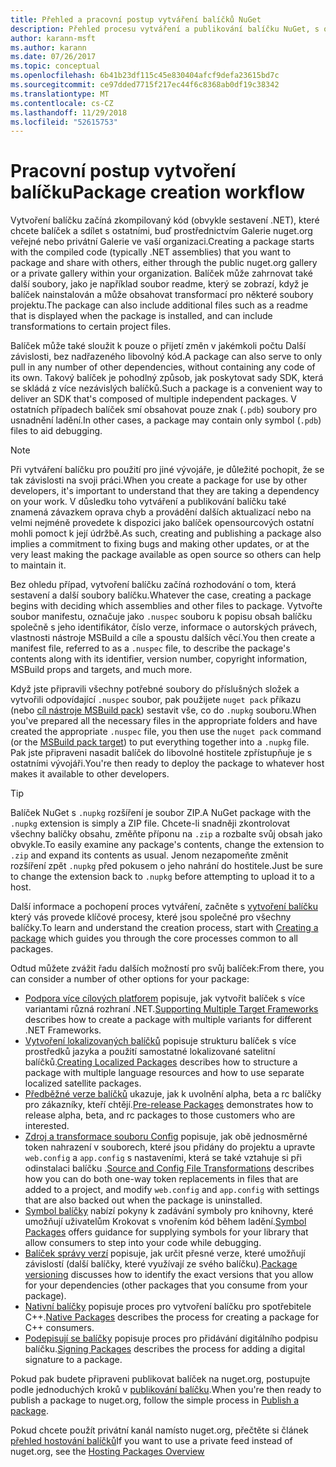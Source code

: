 ```yaml
---
title: Přehled a pracovní postup vytváření balíčků NuGet
description: Přehled procesu vytváření a publikování balíčku NuGet, s odkazy na další konkrétní části procesu.
author: karann-msft
ms.author: karann
ms.date: 07/26/2017
ms.topic: conceptual
ms.openlocfilehash: 6b41b23df115c45e830404afcf9defa23615bd7c
ms.sourcegitcommit: ce97dded7715f217ec44f6c8368ab0df19c38342
ms.translationtype: MT
ms.contentlocale: cs-CZ
ms.lasthandoff: 11/29/2018
ms.locfileid: "52615753"
---
```

# <a name="package-creation-workflow"></a><span data-ttu-id="eaabc-103">Pracovní postup vytvoření balíčku</span><span class="sxs-lookup"><span data-stu-id="eaabc-103">Package creation workflow</span></span>

<span data-ttu-id="eaabc-104">Vytvoření balíčku začíná zkompilovaný kód (obvykle sestavení .NET), které chcete balíček a sdílet s ostatními, buď prostřednictvím Galerie nuget.org veřejné nebo privátní Galerie ve vaší organizaci.</span><span class="sxs-lookup"><span data-stu-id="eaabc-104">Creating a package starts with the compiled code (typically .NET assemblies) that you want to package and share with others, either through the public nuget.org gallery or a private gallery within your organization.</span></span> <span data-ttu-id="eaabc-105">Balíček může zahrnovat také další soubory, jako je například soubor readme, který se zobrazí, když je balíček nainstalován a může obsahovat transformací pro některé soubory projektu.</span><span class="sxs-lookup"><span data-stu-id="eaabc-105">The package can also include additional files such as a readme that is displayed when the package is installed, and can include transformations to certain project files.</span></span>

<span data-ttu-id="eaabc-106">Balíček může také sloužit k pouze o přijetí změn v jakémkoli počtu Další závislosti, bez nadřazeného libovolný kód.</span><span class="sxs-lookup"><span data-stu-id="eaabc-106">A package can also serve to only pull in any number of other dependencies, without containing any code of its own.</span></span> <span data-ttu-id="eaabc-107">Takový balíček je pohodlný způsob, jak poskytovat sady SDK, která se skládá z více nezávislých balíčků.</span><span class="sxs-lookup"><span data-stu-id="eaabc-107">Such a package is a convenient way to deliver an SDK that's composed of multiple independent packages.</span></span> <span data-ttu-id="eaabc-108">V ostatních případech balíček smí obsahovat pouze znak (`.pdb`) soubory pro usnadnění ladění.</span><span class="sxs-lookup"><span data-stu-id="eaabc-108">In other cases, a package may contain only symbol (`.pdb`) files to aid debugging.</span></span>

> [!Note]
> <span data-ttu-id="eaabc-109">Při vytváření balíčku pro použití pro jiné vývojáře, je důležité pochopit, že se tak závislosti na svoji práci.</span><span class="sxs-lookup"><span data-stu-id="eaabc-109">When you create a package for use by other developers, it's important to understand that they are taking a dependency on your work.</span></span> <span data-ttu-id="eaabc-110">V důsledku toho vytváření a publikování balíčku také znamená závazkem oprava chyb a provádění dalších aktualizací nebo na velmi nejméně provedete k dispozici jako balíček opensourcových ostatní mohli pomoct k její údržbě.</span><span class="sxs-lookup"><span data-stu-id="eaabc-110">As such, creating and publishing a package also implies a commitment to fixing bugs and making other updates, or at the very least making the package available as open source so others can help to maintain it.</span></span>

<span data-ttu-id="eaabc-111">Bez ohledu případ, vytvoření balíčku začíná rozhodování o tom, která sestavení a další soubory balíčku.</span><span class="sxs-lookup"><span data-stu-id="eaabc-111">Whatever the case, creating a package begins with deciding which assemblies and other files to package.</span></span> <span data-ttu-id="eaabc-112">Vytvořte soubor manifestu, označuje jako `.nuspec` souboru k popisu obsah balíčku společně s jeho identifikátor, číslo verze, informace o autorských právech, vlastnosti nástroje MSBuild a cíle a spoustu dalších věcí.</span><span class="sxs-lookup"><span data-stu-id="eaabc-112">You then create a manifest file, referred to as a `.nuspec` file, to describe the package's contents along with its identifier, version number, copyright information, MSBuild props and targets, and much more.</span></span>

<span data-ttu-id="eaabc-113">Když jste připravili všechny potřebné soubory do příslušných složek a vytvořili odpovídající `.nuspec` soubor, pak použijete `nuget pack` příkazu (nebo [cíl nástroje MSBuild pack](../reference/msbuild-targets.md)) sestavit vše, co do `.nupkg` souboru.</span><span class="sxs-lookup"><span data-stu-id="eaabc-113">When you've prepared all the necessary files in the appropriate folders and have created the appropriate `.nuspec` file, you then use the `nuget pack` command (or the [MSBuild pack target](../reference/msbuild-targets.md)) to put everything together into a `.nupkg` file.</span></span> <span data-ttu-id="eaabc-114">Pak jste připraveni nasadit balíček do libovolné hostitele zpřístupňuje je s ostatními vývojáři.</span><span class="sxs-lookup"><span data-stu-id="eaabc-114">You're then ready to deploy the package to whatever host makes it available to other developers.</span></span>

> [!Tip]
> <span data-ttu-id="eaabc-115">Balíček NuGet s `.nupkg` rozšíření je soubor ZIP.</span><span class="sxs-lookup"><span data-stu-id="eaabc-115">A NuGet package with the `.nupkg` extension is simply a ZIP file.</span></span> <span data-ttu-id="eaabc-116">Chcete-li snadněji zkontrolovat všechny balíčky obsahu, změňte příponu na `.zip` a rozbalte svůj obsah jako obvykle.</span><span class="sxs-lookup"><span data-stu-id="eaabc-116">To easily examine any package's contents, change the extension to `.zip` and expand its contents as usual.</span></span> <span data-ttu-id="eaabc-117">Jenom nezapomeňte změnit rozšíření zpět `.nupkg` před pokusem o jeho nahrání do hostitele.</span><span class="sxs-lookup"><span data-stu-id="eaabc-117">Just be sure to change the extension back to `.nupkg` before attempting to upload it to a host.</span></span>

<span data-ttu-id="eaabc-118">Další informace a pochopení proces vytváření, začněte s [vytvoření balíčku](../create-packages/creating-a-package.md) který vás provede klíčové procesy, které jsou společné pro všechny balíčky.</span><span class="sxs-lookup"><span data-stu-id="eaabc-118">To learn and understand the creation process, start with [Creating a package](../create-packages/creating-a-package.md) which guides you through the core processes common to all packages.</span></span>

<span data-ttu-id="eaabc-119">Odtud můžete zvážit řadu dalších možností pro svůj balíček:</span><span class="sxs-lookup"><span data-stu-id="eaabc-119">From there, you can consider a number of other options for your package:</span></span>

- <span data-ttu-id="eaabc-120">[Podpora více cílových platforem](../create-packages/supporting-multiple-target-frameworks.md) popisuje, jak vytvořit balíček s více variantami různá rozhraní .NET.</span><span class="sxs-lookup"><span data-stu-id="eaabc-120">[Supporting Multiple Target Frameworks](../create-packages/supporting-multiple-target-frameworks.md) describes how to create a package with multiple variants for different .NET Frameworks.</span></span>
- <span data-ttu-id="eaabc-121">[Vytvoření lokalizovaných balíčků](../create-packages/creating-localized-packages.md) popisuje strukturu balíček s více prostředků jazyka a použití samostatné lokalizované satelitní balíčků.</span><span class="sxs-lookup"><span data-stu-id="eaabc-121">[Creating Localized Packages](../create-packages/creating-localized-packages.md) describes how to structure a package with multiple language resources and how to use separate localized satellite packages.</span></span>
- <span data-ttu-id="eaabc-122">[Předběžné verze balíčků](../create-packages/prerelease-packages.md) ukazuje, jak k uvolnění alpha, beta a rc balíčky pro zákazníky, kteří chtějí.</span><span class="sxs-lookup"><span data-stu-id="eaabc-122">[Pre-release Packages](../create-packages/prerelease-packages.md) demonstrates how to release alpha, beta, and rc packages to those customers who are interested.</span></span>
- <span data-ttu-id="eaabc-123">[Zdroj a transformace souboru Config](../create-packages/source-and-config-file-transformations.md) popisuje, jak obě jednosměrné token nahrazení v souborech, které jsou přidány do projektu a upravte `web.config` a `app.config` s nastaveními, která se také vztahuje si při odinstalaci balíčku .</span><span class="sxs-lookup"><span data-stu-id="eaabc-123">[Source and Config File Transformations](../create-packages/source-and-config-file-transformations.md) describes how you can do both one-way token replacements in files that are added to a project, and modify `web.config` and `app.config` with settings that are also backed out when the package is uninstalled.</span></span>
- <span data-ttu-id="eaabc-124">[Symbol balíčky](../create-packages/symbol-packages-snupkg.md) nabízí pokyny k zadávání symboly pro knihovny, které umožňují uživatelům Krokovat s vnořením kód během ladění.</span><span class="sxs-lookup"><span data-stu-id="eaabc-124">[Symbol Packages](../create-packages/symbol-packages-snupkg.md) offers guidance for supplying symbols for your library that allow consumers to step into your code while debugging.</span></span>
- <span data-ttu-id="eaabc-125">[Balíček správy verzí](../reference/package-versioning.md) popisuje, jak určit přesné verze, které umožňují závislostí (další balíčky, které využívají ze svého balíčku).</span><span class="sxs-lookup"><span data-stu-id="eaabc-125">[Package versioning](../reference/package-versioning.md) discusses how to identify the exact versions that you allow for your dependencies (other packages that you consume from your package).</span></span>
- <span data-ttu-id="eaabc-126">[Nativní balíčky](../create-packages/native-packages.md) popisuje proces pro vytvoření balíčku pro spotřebitele C++.</span><span class="sxs-lookup"><span data-stu-id="eaabc-126">[Native Packages](../create-packages/native-packages.md) describes the process for creating a package for C++ consumers.</span></span>
- <span data-ttu-id="eaabc-127">[Podepisují se balíčky](../create-packages/sign-a-package.md) popisuje proces pro přidávání digitálního podpisu balíčku.</span><span class="sxs-lookup"><span data-stu-id="eaabc-127">[Signing Packages](../create-packages/sign-a-package.md) describes the process for adding a digital signature to a package.</span></span>

<span data-ttu-id="eaabc-128">Pokud pak budete připraveni publikovat balíček na nuget.org, postupujte podle jednoduchých kroků v [publikování balíčku](../create-packages/publish-a-package.md).</span><span class="sxs-lookup"><span data-stu-id="eaabc-128">When you're then ready to publish a package to nuget.org, follow the simple process in [Publish a package](../create-packages/publish-a-package.md).</span></span>

<span data-ttu-id="eaabc-129">Pokud chcete použít privátní kanál namísto nuget.org, přečtěte si článek [přehled hostování balíčků](../hosting-packages/overview.md)</span><span class="sxs-lookup"><span data-stu-id="eaabc-129">If you want to use a private feed instead of nuget.org, see the [Hosting Packages Overview](../hosting-packages/overview.md)</span></span>
